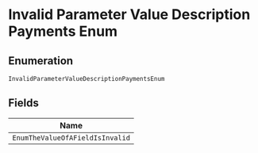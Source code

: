 
# Invalid Parameter Value Description Payments Enum

## Enumeration

`InvalidParameterValueDescriptionPaymentsEnum`

## Fields

| Name |
|  --- |
| `EnumTheValueOfAFieldIsInvalid` |

